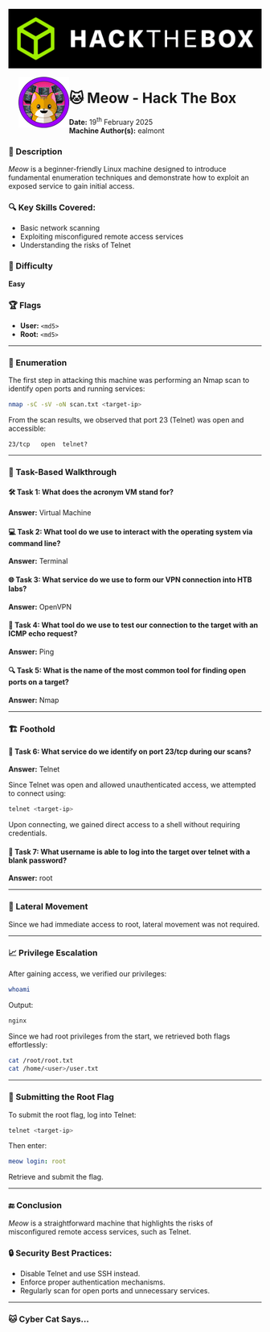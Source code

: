 ![Banner](banner.png)

<img src="img.png" style="margin-left: 20px; max-width: 20%; height: auto;" align="left" width="200" />

# 🐱 Meow - Hack The Box

**Date:** 19<sup>th</sup> February 2025  
**Machine Author(s):** ealmont  

### 🚀 Description
*Meow* is a beginner-friendly Linux machine designed to introduce fundamental enumeration techniques and demonstrate how to exploit an exposed service to gain initial access.

### 🔍 Key Skills Covered:
- Basic network scanning
- Exploiting misconfigured remote access services
- Understanding the risks of Telnet

### 🎯 Difficulty
**Easy**

### 🏆 Flags
- **User:** `<md5>`
- **Root:** `<md5>`

---

### 🔎 Enumeration
The first step in attacking this machine was performing an Nmap scan to identify open ports and running services:

```bash
nmap -sC -sV -oN scan.txt <target-ip>
```

From the scan results, we observed that port 23 (Telnet) was open and accessible:

```arduino
23/tcp   open  telnet?
```

---

### 📝 Task-Based Walkthrough

#### 🛠 Task 1: What does the acronym VM stand for?
**Answer:** Virtual Machine

#### 💻 Task 2: What tool do we use to interact with the operating system via command line?
**Answer:** Terminal

#### 🌐 Task 3: What service do we use to form our VPN connection into HTB labs?
**Answer:** OpenVPN

#### 📡 Task 4: What tool do we use to test our connection to the target with an ICMP echo request?
**Answer:** Ping

#### 🔍 Task 5: What is the name of the most common tool for finding open ports on a target?
**Answer:** Nmap

---

### 🏗️ Foothold

#### 🔌 Task 6: What service do we identify on port 23/tcp during our scans?
**Answer:** Telnet

Since Telnet was open and allowed unauthenticated access, we attempted to connect using:

```bash
telnet <target-ip>
```

Upon connecting, we gained direct access to a shell without requiring credentials.

#### 🔑 Task 7: What username is able to log into the target over telnet with a blank password?
**Answer:** root

---

### 🔄 Lateral Movement
Since we had immediate access to root, lateral movement was not required.

---

### 📈 Privilege Escalation
After gaining access, we verified our privileges:

```bash
whoami
```

Output:

```bash
nginx
```

Since we had root privileges from the start, we retrieved both flags effortlessly:

```bash
cat /root/root.txt
cat /home/<user>/user.txt
```

---

### 🚀 Submitting the Root Flag
To submit the root flag, log into Telnet:

```bash
telnet <target-ip>
```

Then enter:

```yaml
meow login: root
```

Retrieve and submit the flag.

---

### 🔚 Conclusion
*Meow* is a straightforward machine that highlights the risks of misconfigured remote access services, such as Telnet.

### 🔒 Security Best Practices:
- Disable Telnet and use SSH instead.
- Enforce proper authentication mechanisms.
- Regularly scan for open ports and unnecessary services.

---

### 🐱 Cyber Cat Says...
